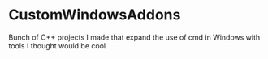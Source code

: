 # CustomWindowsAddons
Bunch of C++ projects I made that expand the use of cmd in Windows with tools I thought would be cool
